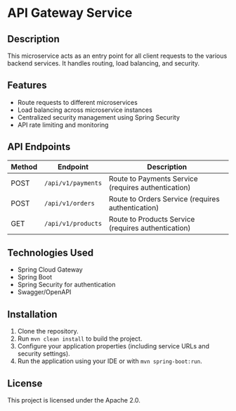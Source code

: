 # API Gateway Service

## Description
This microservice acts as an entry point for all client requests to the various backend services. It handles routing, load balancing, and security.

## Features
- Route requests to different microservices
- Load balancing across microservice instances
- Centralized security management using Spring Security
- API rate limiting and monitoring

## API Endpoints
| Method | Endpoint                | Description                      |
|--------|-------------------------|----------------------------------|
| POST   | `/api/v1/payments`      | Route to Payments Service (requires authentication) |
| POST   | `/api/v1/orders`        | Route to Orders Service (requires authentication)   |
| GET    | `/api/v1/products`      | Route to Products Service (requires authentication) |


## Technologies Used
- Spring Cloud Gateway
- Spring Boot
- Spring Security for authentication
- Swagger/OpenAPI

## Installation
1. Clone the repository.
2. Run `mvn clean install` to build the project.
3. Configure your application properties (including service URLs and security settings).
4. Run the application using your IDE or with `mvn spring-boot:run`.

## License
This project is licensed under the Apache 2.0.
